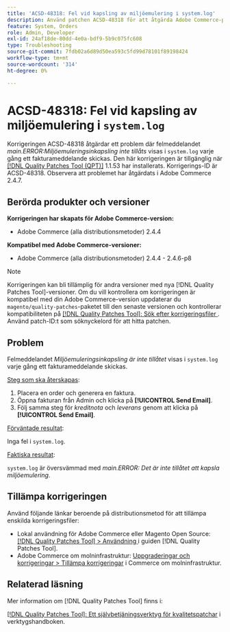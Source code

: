 ```yaml
---
title: 'ACSD-48318: Fel vid kapsling av miljöemulering i system.log'
description: Använd patchen ACSD-48318 för att åtgärda Adobe Commerce-problemet där felmeddelandet *main.ERROR:Environment emulation nesting is not allowed* visas i "system.log" varje gång ett fakturameddelande skickas.
feature: System, Orders
role: Admin, Developer
exl-id: 24af18de-80dd-4e0a-bdf9-5b9c075fc608
type: Troubleshooting
source-git-commit: 7fdb02a6d89d50ea593c5fd99d78101f89198424
workflow-type: tm+mt
source-wordcount: '314'
ht-degree: 0%

---
```


# ACSD-48318: Fel vid kapsling av miljöemulering i `system.log`

Korrigeringen ACSD-48318 åtgärdar ett problem där felmeddelandet *main.ERROR:Miljöemuleringsinkapsling inte tillåts* visas i `system.log` varje gång ett fakturameddelande skickas. Den här korrigeringen är tillgänglig när [[!DNL Quality Patches Tool (QPT)]](/help/tools/quality-patches-tool/quality-patches-tool-to-self-serve-quality-patches.md) 1.1.53 har installerats. Korrigerings-ID är ACSD-48318. Observera att problemet har åtgärdats i Adobe Commerce 2.4.7.

## Berörda produkter och versioner

**Korrigeringen har skapats för Adobe Commerce-version:**

* Adobe Commerce (alla distributionsmetoder) 2.4.4

**Kompatibel med Adobe Commerce-versioner:**

* Adobe Commerce (alla distributionsmetoder) 2.4.4 - 2.4.6-p8

>[!NOTE]
>
>Korrigeringen kan bli tillämplig för andra versioner med nya [!DNL Quality Patches Tool]-versioner. Om du vill kontrollera om korrigeringen är kompatibel med din Adobe Commerce-version uppdaterar du `magento/quality-patches`-paketet till den senaste versionen och kontrollerar kompatibiliteten på [[!DNL Quality Patches Tool]: Sök efter korrigeringsfiler ](https://experienceleague.adobe.com/tools/commerce-quality-patches/index.html). Använd patch-ID:t som söknyckelord för att hitta patchen.

## Problem

Felmeddelandet *Miljöemuleringsinkapsling är inte tillåtet* visas i `system.log` varje gång ett fakturameddelande skickas.

<u>Steg som ska återskapas</u>:

1. Placera en order och generera en faktura.
1. Öppna fakturan från Admin och klicka på **[!UICONTROL Send Email]**.
1. Följ samma steg för *kreditnota* och *leverans* genom att klicka på **[!UICONTROL Send Email]**.

<u>Förväntade resultat</u>:

Inga fel i `system.log`.

<u>Faktiska resultat</u>:

`system.log` är översvämmad med *main.ERROR: Det är inte tillåtet att kapsla miljöemulering*.

## Tillämpa korrigeringen

Använd följande länkar beroende på distributionsmetod för att tillämpa enskilda korrigeringsfiler:

* Lokal användning för Adobe Commerce eller Magento Open Source: [[!DNL Quality Patches Tool] > Användning ](/help/tools/quality-patches-tool/usage.md) i guiden [!DNL Quality Patches Tool].
* Adobe Commerce om molninfrastruktur: [Uppgraderingar och korrigeringar > Tillämpa korrigeringar](https://experienceleague.adobe.com/docs/commerce-cloud-service/user-guide/develop/upgrade/apply-patches.html) i Commerce om molninfrastruktur.

## Relaterad läsning

Mer information om [!DNL Quality Patches Tool] finns i:

[[!DNL Quality Patches Tool]: Ett självbetjäningsverktyg för kvalitetspatchar](/help/tools/quality-patches-tool/quality-patches-tool-to-self-serve-quality-patches.md) i verktygshandboken.
